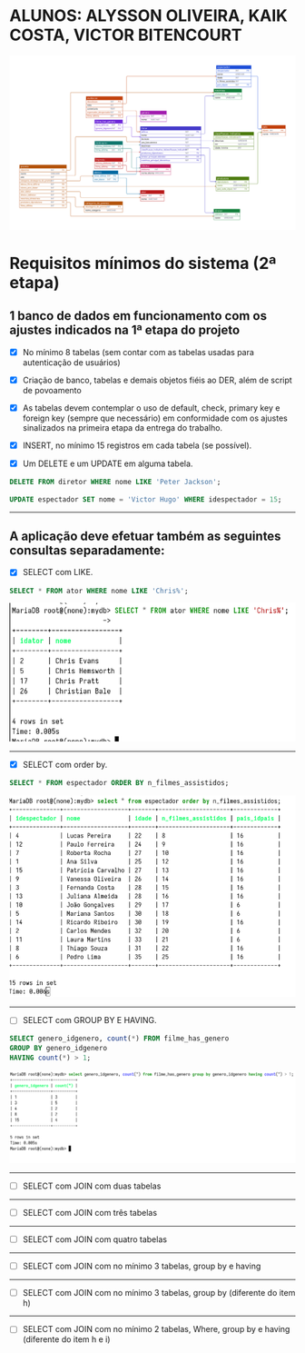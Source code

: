 # ALUNOS: ALYSSON OLIVEIRA, KAIK COSTA, VICTOR BITENCOURT

![](bdSQL.svg)

# Requisitos mínimos do sistema (2ª etapa) 

## 1 banco de dados em funcionamento com os ajustes indicados na 1ª etapa do projeto 

- [X] No mínimo 8 tabelas (sem contar com as tabelas usadas para autenticação de usuários) 

- [X] Criação de banco, tabelas e demais objetos fiéis ao DER, além de script de povoamento 
    
- [X] As tabelas devem contemplar o uso de default, check, primary key e foreign key (sempre que necessário) em conformidade com os ajustes sinalizados na primeira etapa da entrega do trabalho. 

- [X] INSERT, no mínimo 15 registros em cada tabela (se possível). 

- [X] Um DELETE e um UPDATE em alguma tabela. 

```sql
DELETE FROM diretor WHERE nome LIKE 'Peter Jackson';
```

```sql
UPDATE espectador SET nome = 'Victor Hugo' WHERE idespectador = 15;
```

---

## A aplicação deve efetuar também as seguintes consultas separadamente:  

- [X] SELECT com LIKE. 

```sql
SELECT * FROM ator WHERE nome LIKE 'Chris%';
```

![](img/selectlike.png)

---

- [X] SELECT com order by. 

```sql
SELECT * FROM espectador ORDER BY n_filmes_assistidos;
```

![](img/selectorder.png)

---

- [ ] SELECT com GROUP BY E HAVING. 

```sql
SELECT genero_idgenero, count(*) FROM filme_has_genero 
GROUP BY genero_idgenero 
HAVING count(*) > 1;
```

![](img/selectgroupbyhaving.png)

---

- [ ] SELECT com JOIN com duas tabelas 

---

- [ ] SELECT com JOIN com três tabelas 

---

- [ ] SELECT com JOIN com quatro tabelas 

---

- [ ] SELECT com JOIN com no mínimo 3 tabelas, group by e having 

---

- [ ] SELECT com JOIN com no mínimo 3 tabelas, group by (diferente do item h) 

---

- [ ] SELECT com JOIN com no mínimo 2 tabelas, Where, group by e having (diferente do item h e i) 

